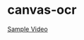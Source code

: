 # canvas-ocr
[Sample Video](https://photos.google.com/share/AF1QipMDScF9vi-KYo28meIKQ8UOwvNe3DQyRt1Z2olikJLxch1fbuURc-eSaBntGfp9iw?key=SGhTX2hFc19haDd2UUhVU1h0aExjUi11dG84Sjhn)
